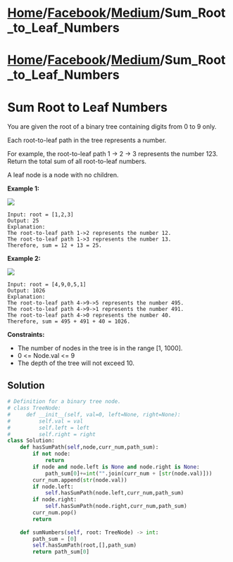 # [Home](./../../..)/[Facebook](./../..)/[Medium](./..)/Sum_Root_to_Leaf_Numbers
# [Home](./../../..)/[Facebook](./../..)/[Medium](./..)/Sum_Root_to_Leaf_Numbers
<h1>Sum Root to Leaf Numbers</h1>

<p>
You are given the root of a binary tree containing digits from 0 to 9 only.

Each root-to-leaf path in the tree represents a number.

For example, the root-to-leaf path 1 -> 2 -> 3 represents the number 123.
Return the total sum of all root-to-leaf numbers.

A leaf node is a node with no children.

</p>

<b>Example 1:</b>

<img src="https://assets.leetcode.com/uploads/2021/02/19/num1tree.jpg">

    Input: root = [1,2,3]
    Output: 25
    Explanation:
    The root-to-leaf path 1->2 represents the number 12.
    The root-to-leaf path 1->3 represents the number 13.
    Therefore, sum = 12 + 13 = 25.
    
<b>Example 2:</b>

<img src="https://assets.leetcode.com/uploads/2021/02/19/num2tree.jpg">

    Input: root = [4,9,0,5,1]
    Output: 1026
    Explanation:
    The root-to-leaf path 4->9->5 represents the number 495.
    The root-to-leaf path 4->9->1 represents the number 491.
    The root-to-leaf path 4->0 represents the number 40.
    Therefore, sum = 495 + 491 + 40 = 1026.

<b>Constraints:</b>

- The number of nodes in the tree is in the range [1, 1000].
- 0 <= Node.val <= 9
- The depth of the tree will not exceed 10.

<h2>Solution</h2>

```python
# Definition for a binary tree node.
# class TreeNode:
#     def __init__(self, val=0, left=None, right=None):
#         self.val = val
#         self.left = left
#         self.right = right
class Solution:
    def hasSumPath(self,node,curr_num,path_sum):
        if not node:
            return
        if node and node.left is None and node.right is None:
            path_sum[0]+=int("".join(curr_num + [str(node.val)]))
        curr_num.append(str(node.val))
        if node.left:
            self.hasSumPath(node.left,curr_num,path_sum)
        if node.right:
            self.hasSumPath(node.right,curr_num,path_sum)
        curr_num.pop()
        return 
    
    def sumNumbers(self, root: TreeNode) -> int:
        path_sum = [0]
        self.hasSumPath(root,[],path_sum)
        return path_sum[0]
```
